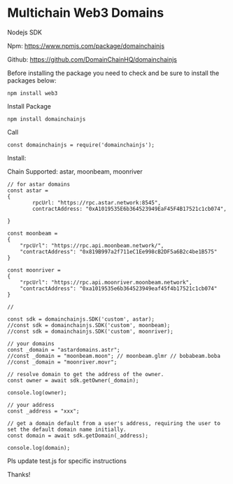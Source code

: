 # Multichain Web3 Domains

Nodejs SDK

Npm: https://www.npmjs.com/package/domainchainjs

Github: https://github.com/DomainChainHQ/domainchainjs

Before installing the package you need to check and be sure to install the packages below:

```
npm install web3 
```

Install Package

```
npm install domainchainjs
```

Call 
```
const domainchainjs = require('domainchainjs');
```

Install:

Chain Supported: astar, moonbeam, moonriver

```
// for astar domains
const astar = 
{
		rpcUrl: "https://rpc.astar.network:8545",
		contractAddress: "0xA1019535E6b364523949EaF45F4B17521c1cb074",
		
}

const moonbeam = 
{
	"rpcUrl": "https://rpc.api.moonbeam.network/",
	"contractAddress": "0x819B997a2f711eC1Ee998cB2DF5a6B2c4be1B575"		
}

const moonriver = 
{
	"rpcUrl": "https://rpc.api.moonriver.moonbeam.network",
	"contractAddress": "0xa1019535e6b364523949eaf45f4b17521c1cb074"
}

//

const sdk = domainchainjs.SDK('custom', astar);
//const sdk = domainchainjs.SDK('custom', moonbeam); 
//const sdk = domainchainjs.SDK('custom', moonriver); 

```

```
// your domains
const _domain = "astardomains.astr";
//const _domain = "moonbeam.moon"; // moonbeam.glmr // bobabeam.boba
//const _domain = "moonriver.movr";
	
// resolve domain to get the address of the owner.
const owner = await sdk.getOwner(_domain);

console.log(owner);

// your address
const _address = "xxx";

// get a domain default from a user's address, requiring the user to set the default domain name initially.
const domain = await sdk.getDomain(_address);

console.log(domain);
```
Pls update test.js for specific instructions

Thanks!




